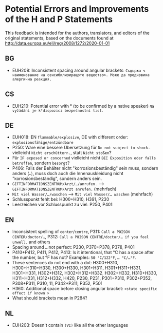 # Potential Errors and Improvements of the H and P Statements

This feedback is intended for the authors, translators, and editors of the original statements, based on the documents found at <http://data.europa.eu/eli/reg/2008/1272/2020-01-01>


## BG

- EUH208: Inconsistent spacing around angular brackets:
  `Съдържа < наименование на сенсибилизиращото вещество>. Може да предизвика алергична реакция.`


## CS

- EUH210: Potential error with ° (to be confirmed by a native speaker)
  `Na vyžádání je k°dispozici bezpečnostní list.`


## DE

- EUH018: EN `flammable/explosive`, DE with different order: `explosionsfähige/entzündbare`
- P250: Wäre eine bessere Übersetzung für `Do not subject to shock.` vielleicht `Nicht erschüttern.`, statt `Nicht stoßen`?
- Für `IF exposed or concerned` vielleicht nicht `BEI Exposition oder falls betroffen`, sondern `besorgt`?
- P406: Falls der Behälter nicht "korrosionsbeständig" sein muss, sondern anders (`…`), muss doch auch die Innenauskleidung nicht "korrosionsbeständig", sondern anders sein.
- `GIFTINFORMATIONSZENTRUM/Arzt/…/anrufen.` --> `GIFTINFORMATIONSZENTRUM/Arzt anrufen.` (mehrfach)
- `Mit viel Wasser/…/waschen` --> `Mit viel Wasser/… waschen` (mehrfach)
- Schlusspunkt fehlt bei: H300+H310, H361, P230
- Leerzeichen vor Schlusspunkt zu viel: P250, P401


## EN

- Inconsistent spelling of `center`/`centre`, P311: `Call a POISON CENTER/doctor/…`, P312: `Call a POISON CENTRE/doctor/… if you feel unwell.` and others
- Spacing around `…` not perfect: P230, P370+P378, P378, P401
- P410+P412, P411, P412, P413: Is it intentional, that °C has a space after the number, but °F has not? Examples: `50 °C/122°F`, `… °C/…°F`.
- These sentences do not end with a dot: H300+H310, H300+H310+H330, H300+H330, H301+H311, H301+H311+H331, H301+H331, H302+H312, H302+H312+H332, H302+H332, H310+H330, H311+H331, H312+H332, H420, P230, P231, P301+P310, P302+P352, P308+P311, P310, 11, P342+P311, P352, P501
- H360: Additional space before closing angular bracket: `<state specific effect if known >`
- What should brackets mean in P284?


## NL

- EUH203: Doesn't contain `(VI)` like all the other languages